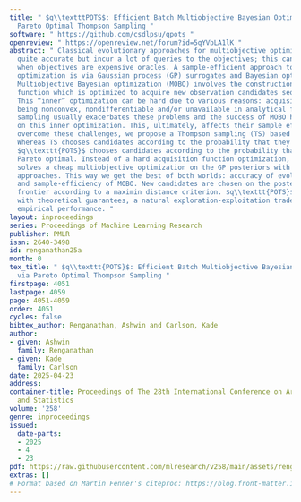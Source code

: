 ```yaml
---
title: " $q\\textttPOTS$: Efficient Batch Multiobjective Bayesian Optimization via
  Pareto Optimal Thompson Sampling "
software: " https://github.com/csdlpsu/qpots "
openreview: " https://openreview.net/forum?id=5qYVbLA1lK "
abstract: " Classical evolutionary approaches for multiobjective optimization are
  quite accurate but incur a lot of queries to the objectives; this can be prohibitive
  when objectives are expensive oracles. A sample-efficient approach to solving multiobjective
  optimization is via Gaussian process (GP) surrogates and Bayesian optimization (BO).
  Multiobjective Bayesian optimization (MOBO) involves the construction of an acquisition
  function which is optimized to acquire new observation candidates sequentially.
  This “inner” optimization can be hard due to various reasons: acquisition functions
  being nonconvex, nondifferentiable and/or unavailable in analytical form; batch
  sampling usually exacerbates these problems and the success of MOBO heavily relies
  on this inner optimization. This, ultimately, affects their sample efficiency. To
  overcome these challenges, we propose a Thompson sampling (TS) based approach ($q\\texttt{POTS}$).
  Whereas TS chooses candidates according to the probability that they are optimal,
  $q\\texttt{POTS}$ chooses candidates according to the probability that they are
  Pareto optimal. Instead of a hard acquisition function optimization, $q\\texttt{POTS}$
  solves a cheap multiobjective optimization on the GP posteriors with evolutionary
  approaches. This way we get the best of both worlds: accuracy of evolutionary approaches
  and sample-efficiency of MOBO. New candidates are chosen on the posterior GP Pareto
  frontier according to a maximin distance criterion. $q\\texttt{POTS}$ is endowed
  with theoretical guarantees, a natural exploration-exploitation trade-off, and superior
  empirical performance. "
layout: inproceedings
series: Proceedings of Machine Learning Research
publisher: PMLR
issn: 2640-3498
id: renganathan25a
month: 0
tex_title: " $q\\texttt{POTS}$: Efficient Batch Multiobjective Bayesian Optimization
  via Pareto Optimal Thompson Sampling "
firstpage: 4051
lastpage: 4059
page: 4051-4059
order: 4051
cycles: false
bibtex_author: Renganathan, Ashwin and Carlson, Kade
author:
- given: Ashwin
  family: Renganathan
- given: Kade
  family: Carlson
date: 2025-04-23
address:
container-title: Proceedings of The 28th International Conference on Artificial Intelligence
  and Statistics
volume: '258'
genre: inproceedings
issued:
  date-parts:
  - 2025
  - 4
  - 23
pdf: https://raw.githubusercontent.com/mlresearch/v258/main/assets/renganathan25a/renganathan25a.pdf
extras: []
# Format based on Martin Fenner's citeproc: https://blog.front-matter.io/posts/citeproc-yaml-for-bibliographies/
---
```

